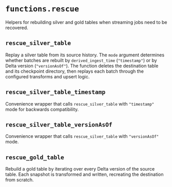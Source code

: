 # `functions.rescue`

Helpers for rebuilding silver and gold tables when streaming jobs need to be recovered.

## `rescue_silver_table`

Replay a silver table from its source history.  The `mode` argument determines
whether batches are rebuilt by `derived_ingest_time` (`"timestamp"`) or by Delta
version (`"versionAsOf"`).  The function deletes the destination table and its
checkpoint directory, then replays each batch through the configured
transforms and upsert logic.

## `rescue_silver_table_timestamp`

Convenience wrapper that calls `rescue_silver_table` with `"timestamp"` mode for
backwards compatibility.

## `rescue_silver_table_versionAsOf`

Convenience wrapper that calls `rescue_silver_table` with `"versionAsOf"` mode.

## `rescue_gold_table`

Rebuild a gold table by iterating over every Delta version of the source table.
Each snapshot is transformed and written, recreating the destination from
scratch.
